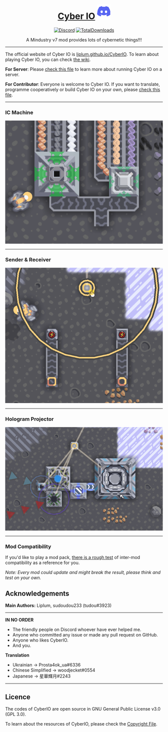 <div align="center">

# [Cyber IO](https://liplum.github.io/CyberIO) [![Discord](GFX/Discord.png)](https://discord.gg/PDwyxM3waw)

[![Discord](https://img.shields.io/discord/937228972041842718?color=%23529b69&label=Discord&logo=Discord&style=for-the-badge)](https://discord.gg/PDwyxM3waw)
[![TotalDownloads](https://img.shields.io/github/downloads/liplum/CyberIO/total?color=674ea7&label=Download&logo=docusign&logoColor=white&style=for-the-badge)](https://github.com/liplum/CyberIO/releases)

A Mindustry v7 mod provides lots of cybernetic things!!!
___
</div>

The official website of Cyber IO is [liplum.github.io/CyberIO](https://liplum.github.io/CyberIO). To learn about playing
Cyber IO, you can check [the wiki](https://github.com/liplum/CyberIO/wiki/Game-Guide).

**For Server**: Please [check this file](Info/ForServer.md) to learn more about running Cyber IO on a server.

**For Contributor**: Everyone is welcome to Cyber IO. If you want to translate, programme cooperatively or build Cyber IO on your own,
please [check this file](Info/ForContributors.md).
___

### IC Machine

![IC Machine](GFX/ProducingIC2.gif)
___

### Sender & Receiver

![Sender](GFX/Sender&Receiver.gif)
___

### Hologram Projector

![Holo Projector](GFX/Holo-projecting.gif)
___


### Mod Compatibility

If you'd like to play a mod pack, [there is a rough test](Info/SafelyWorkWith.md) of inter-mod compatibility as a
reference for you.

*Note: Every mod could update and might break the result, please think and test on your own.*

## Acknowledgements

**Main Authors:** Liplum, sudoudou233 (tudou#3923)
___
**IN NO ORDER**

* The friendly people on Discord whoever have ever helped me.
* Anyone who committed any issue or made any pull request on GitHub.
* Anyone who likes CyberIO.
* And you.

**Translation**

- Ukrainian -> Prosta4ok_ua#6336
- Chinese Simplified -> woodjecket#0554
- Japanese -> 星華輝月#2243
___

## Licence

The codes of CyberIO are open source in GNU General Public License v3.0 (GPL 3.0).

To learn about the resources of CyberIO, please check the [Copyright File](Info/Copyright.md).